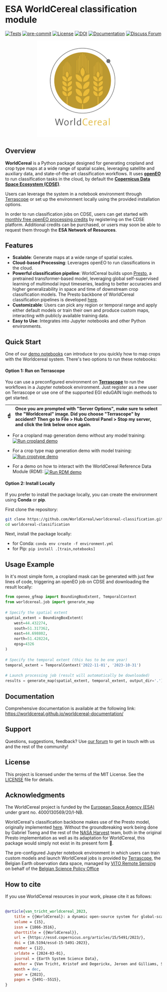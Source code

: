 # ESA WorldCereal classification module <!-- omit in toc -->
[![Tests](https://github.com/WorldCereal/worldcereal-classification/actions/workflows/ci.yaml/badge.svg)](https://github.com/WorldCereal/worldcereal-classification/actions/workflows/ci.yaml) [![pre-commit](https://img.shields.io/badge/pre--commit-enabled-brightgreen?logo=pre-commit)](https://github.com/pre-commit/pre-commit) [![License](https://img.shields.io/badge/license-MIT-blue.svg)](https://opensource.org/licenses/MIT) [![DOI](https://img.shields.io/badge/DOI-10.5194/essd--15--5491--2023-blue)](https://doi.org/10.5194/essd-15-5491-2023) [![Documentation](https://img.shields.io/badge/docs-WorldCereal%20Documentation-blue)](https://worldcereal.github.io/worldcereal-documentation/) [![Discuss Forum](https://img.shields.io/badge/discuss-forum-ED1965?logo=discourse&logoColor=white)](https://forum.esa-worldcereal.org/)


<p align="center">
  <a href="https://esa-worldcereal.org/en" target="_blank">
    <img src="assets/worldcereal_logo.jpg" alt="logo" width="300"/>
  </a>
</p>

## Overview

**WorldCereal** is a Python package designed for generating cropland and crop type maps at a wide range of spatial scales, leveraging satellite and auxiliary data, and state-of-the-art classification workflows. It uses [**openEO**](https://openeo.org/) to run classification tasks in the cloud, by default the [**Copernicus Data Space Ecosystem (CDSE)**](https://dataspace.copernicus.eu/). 

Users can leverage the system in a notebook environment through [Terrascope](https://terrascope.be/en) or set up the environment locally using the provided installation options.

In order to run classification jobs on CDSE, users can get started with [monthly free openEO processing credits](https://documentation.dataspace.copernicus.eu/Quotas.html) by registering on the CDSE platform. Additional credits can be purchased, or users may soon be able to request them through the **ESA Network of Resources**.

## Features

- **Scalable**: Generate maps at a wide range of spatial scales.
- **Cloud-based Processing**: Leverages openEO to run classifications in the cloud.
- **Powerful classification pipeline**: WorldCereal builds upon [Presto](https://arxiv.org/abs/2304.14065), a pretrained transformer-based model, leveraging global self-supervised learning of multimodal input timeseries, leading to better accuracies and higher generalizability in space and time of downstream crop classification models. The Presto backbone of WorldCereal classification pipelines is developed [here](https://github.com/WorldCereal/presto-worldcereal).
- **Customizable**: Users can pick any region or temporal range and apply either default models or train their own and produce custom maps, interacting with publicly available training data.
- **Easy to Use**: Integrates into Jupyter notebooks and other Python environments.

## Quick Start

One of our [demo notebooks](notebooks) can introduce to you quickly how to map crops with the Worldcereal system. There's two options to run these notebooks:

#### Option 1: Run on Terrascope

You can use a preconfigured environment on [**Terrascope**](https://terrascope.be/en) to run the workflows in a Jupyter notebook environment. Just register as a new user on Terrascope or use one of the supported EGI eduGAIN login methods to get started.

| :point_up:    | Once you are prompted with "Server Options", make sure to select the "Worldcereal" image. Did you choose "Terrascope" by accident? Then go to File > Hub Control Panel > Stop my server, and click the link below once again.  |
|---------------|:------------------------|

- For a cropland map generation demo without any model training: <a href="https://notebooks.terrascope.be/hub/user-redirect/git-pull?repo=https%3A%2F%2Fgithub.com%2FWorldCereal%2Fworldcereal-classification&urlpath=lab%2Ftree%2Fworldcereal-classification%2Fnotebooks%2Fworldcereal_default_cropland.ipynb&branch=main"><img src="https://img.shields.io/badge/run%20cropland%20demo-Terrascope-brightgreen" alt="Run cropland demo" valign="middle"></a>

- For a crop type map generation demo with model training: <a href="https://notebooks.terrascope.be/hub/user-redirect/git-pull?repo=https%3A%2F%2Fgithub.com%2FWorldCereal%2Fworldcereal-classification&urlpath=lab%2Ftree%2Fworldcereal-classification%2Fnotebooks%2Fworldcereal_custom_croptype.ipynb&branch=main"><img src="https://img.shields.io/badge/run%20croptype%20demo-Terrascope-brightgreen" alt="Run croptype demo" valign="middle"></a>

- For a demo on how to interact with the WorldCereal Reference Data Module (RDM): <a href="https://notebooks.terrascope.be/hub/user-redirect/git-pull?repo=https%3A%2F%2Fgithub.com%2FWorldCereal%2Fworldcereal-classification&urlpath=lab%2Ftree%2Fworldcereal-classification%2Fnotebooks%2Fworldcereal_RDM_demo.ipynb&branch=main"><img src="https://img.shields.io/badge/run%20RDM%20demo-Terrascope-brightgreen" alt="Run RDM demo" valign="middle"></a>

#### Option 2: Install Locally

If you prefer to install the package locally, you can create the environment using **Conda** or **pip**.

First clone the repository:
```bash
git clone https://github.com/WorldCereal/worldcereal-classification.git
cd worldcereal-classification
```
Next, install the package locally:
- for Conda: `conda env create -f environment.yml`
- for Pip: `pip install .[train,notebooks]`

## Usage Example
In it's most simple form, a cropland mask can be generated with just few lines of code, triggering an openEO job on CDSE and downloading the result locally:

```python
from openeo_gfmap import BoundingBoxExtent, TemporalContext
from worldcereal.job import generate_map

# Specify the spatial extent
spatial_extent = BoundingBoxExtent(
    west=44.432274,
    south=51.317362,
    east=44.698802,
    north=51.428224,
    epsg=4326
)

# Specify the temporal extent (this has to be one year)
temporal_extent = TemporalContext('2022-11-01', '2023-10-31')

# Launch processing job (result will automatically be downloaded)
results = generate_map(spatial_extent, temporal_extent, output_dir='.')
```

## Documentation

Comprehensive documentation is available at the following link: https://worldcereal.github.io/worldcereal-documentation/

## Support
Questions, suggestions, feedback? Use [our forum](https://forum.esa-worldcereal.org/) to get in touch with us and the rest of the community!

## License

This project is licensed under the terms of the MIT License. See the [LICENSE](LICENSE) file for details.

## Acknowledgments

The WorldCereal project is funded by the [European Space Agency (ESA)](https://www.esa.int/) under grant no. 4000130569/20/I-NB.

WorldCereal's classification backbone makes use of the Presto model, originally implemented [here](https://github.com/nasaharvest/presto/). Without the groundbreaking work being done by Gabriel Tseng and the rest of the [NASA Harvest](https://www.nasaharvest.org/) team, both in the original Presto implementation as well as its adaptation for WorldCereal, this package would simply not exist in its present form 🙏.

The pre-configured Jupyter notebook environment in which users can train custom models and launch WorldCereal jobs is provided by [Terrascope](https://terrascope.be/en), the Belgian Earth observation data space, managed by [VITO Remote Sensing](https://remotesensing.vito.be/) on behalf of the [Belgian Science Policy Office](https://www.belspo.be/belspo/index_en.stm)

## How to cite

If you use WorldCereal resources in your work, please cite it as follows:

```bibtex

@article{van_tricht_worldcereal_2023,
	title = {{WorldCereal}: a dynamic open-source system for global-scale, seasonal, and reproducible crop and irrigation mapping},
	volume = {15},
	issn = {1866-3516},
	shorttitle = {{WorldCereal}},
	url = {https://essd.copernicus.org/articles/15/5491/2023/},
	doi = {10.5194/essd-15-5491-2023},
	number = {12},
	urldate = {2024-03-01},
	journal = {Earth System Science Data},
	author = {Van Tricht, Kristof and Degerickx, Jeroen and Gilliams, Sven and Zanaga, Daniele and Battude, Marjorie and Grosu, Alex and Brombacher, Joost and Lesiv, Myroslava and Bayas, Juan Carlos Laso and Karanam, Santosh and Fritz, Steffen and Becker-Reshef, Inbal and Franch, Belén and Mollà-Bononad, Bertran and Boogaard, Hendrik and Pratihast, Arun Kumar and Koetz, Benjamin and Szantoi, Zoltan},
	month = dec,
	year = {2023},
	pages = {5491--5515},
}
```
